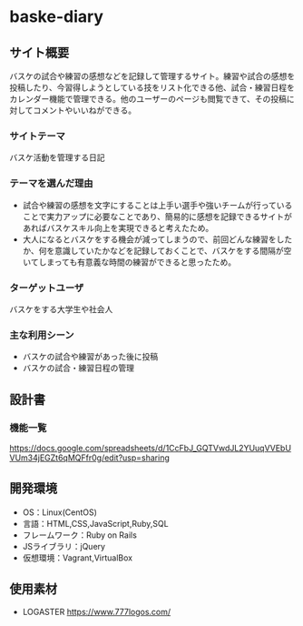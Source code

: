 # baske-diary

## サイト概要
バスケの試合や練習の感想などを記録して管理するサイト。練習や試合の感想を投稿したり、今習得しようとしている技をリスト化できる他、試合・練習日程をカレンダー機能で管理できる。他のユーザーのページも閲覧できて、その投稿に対してコメントやいいねができる。

### サイトテーマ
バスケ活動を管理する日記

### テーマを選んだ理由
- 試合や練習の感想を文字にすることは上手い選手や強いチームが行っていることで実力アップに必要なことであり、簡易的に感想を記録できるサイトがあればバスケスキル向上を実現できると考えたため。
- 大人になるとバスケをする機会が減ってしまうので、前回どんな練習をしたか、何を意識していたかなどを記録しておくことで、バスケをする間隔が空いてしまっても有意義な時間の練習ができると思ったため。

### ターゲットユーザ
バスケをする大学生や社会人

### 主な利用シーン
- バスケの試合や練習があった後に投稿
- バスケの試合・練習日程の管理

## 設計書

### 機能一覧
https://docs.google.com/spreadsheets/d/1CcFbJ_GQTVwdJL2YUuqVVEbUVUm34jEGZt6qMQFfr0g/edit?usp=sharing

## 開発環境
- OS：Linux(CentOS)
- 言語：HTML,CSS,JavaScript,Ruby,SQL
- フレームワーク：Ruby on Rails
- JSライブラリ：jQuery
- 仮想環境：Vagrant,VirtualBox

## 使用素材
- LOGASTER https://www.777logos.com/

